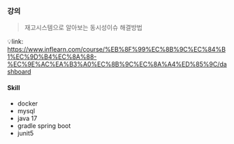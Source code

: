 ### 강의
> 재고시스템으로 알아보는 동시성이슈 해결방법

💡link: https://www.inflearn.com/course/%EB%8F%99%EC%8B%9C%EC%84%B1%EC%9D%B4%EC%8A%88-%EC%9E%AC%EA%B3%A0%EC%8B%9C%EC%8A%A4%ED%85%9C/dashboard


#### Skill
- docker
- mysql
- java 17
- gradle spring boot
- junit5